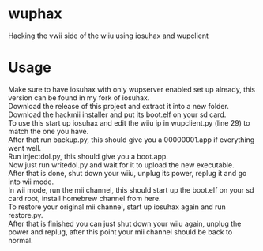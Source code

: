 # wuphax
Hacking the vwii side of the wiiu using iosuhax and wupclient

# Usage
Make sure to have iosuhax with only wupserver enabled set up already, this version can be found in my fork of iosuhax.  
Download the release of this project and extract it into a new folder.  
Download the hackmii installer and put its boot.elf on your sd card.  
To use this start up iosuhax and edit the wiiu ip in wupclient.py (line 29) to match the one you have.  
After that run backup.py, this should give you a 00000001.app if everything went well.  
Run injectdol.py, this should give you a boot.app.  
Now just run writedol.py and wait for it to upload the new executable.  
After that is done, shut down your wiiu, unplug its power, replug it and go into wii mode.  
In wii mode, run the mii channel, this should start up the boot.elf on your sd card root, install homebrew channel from here.  
To restore your original mii channel, start up iosuhax again and run restore.py.  
After that is finished you can just shut down your wiiu again, unplug the power and replug, after this point your mii channel should be back to normal.  